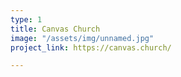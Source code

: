 ```yaml
---
type: 1
title: Canvas Church
image: "/assets/img/unnamed.jpg"
project_link: https://canvas.church/

---
```


